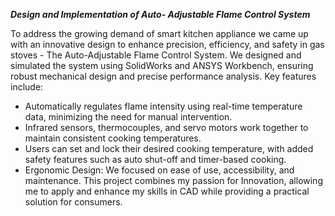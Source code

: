 ***Design and Implementation of Auto- Adjustable Flame Control System***

To address the growing demand of smart kitchen appliance we came up with an innovative design to enhance precision, efficiency, and safety in gas stoves - The Auto-Adjustable Flame Control System. We designed and simulated the system using SolidWorks and ANSYS Workbench, ensuring robust mechanical design and precise performance analysis. Key features include:
- Automatically regulates flame intensity using real-time temperature data, minimizing the need for manual intervention.
- Infrared sensors, thermocouples, and servo motors work together to maintain consistent cooking temperatures.
- Users can set and lock their desired cooking temperature, with added safety features such as auto shut-off and timer-based cooking.
- Ergonomic Design: We focused on ease of use, accessibility, and maintenance.
This project combines my passion for Innovation, allowing me to apply and enhance my skills in CAD while providing a practical solution for consumers.
